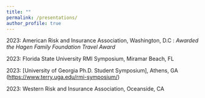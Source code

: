 ```yaml
---
title: ""
permalink: /presentations/
author_profile: true
---
```


2023: American Risk and Insurance Association, Washington, D.C
: *Awarded the Hagen Family Foundation Travel Award* 

2023: Florida State University RMI Symposium, Miramar Beach, FL 

2023: [University of Georgia Ph.D. Student Symposium], Athens, GA (https://www.terry.uga.edu/rmi-symposium/)

2023: Western Risk and Insurance Association, Oceanside, CA 
